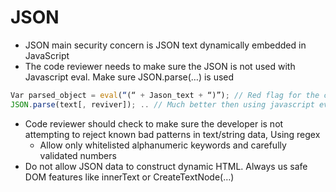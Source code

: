 # JSON

- JSON main security concern is JSON text dynamically embedded in JavaScript
- The code reviewer needs to make sure the JSON is not used with Javascript eval. Make sure JSON.parse(…) is used

```jsx
Var parsed_object = eval(“(“ + Jason_text + “)”); // Red flag for the code reviewer.
JSON.parse(text[, reviver]); .. // Much better then using javascript eval function.
```

- Code reviewer should check to make sure the developer is not attempting to reject known bad patterns in text/string data, Using regex
    - Allow only whitelisted alphanumeric keywords and carefully validated numbers
- Do not allow JSON data to construct dynamic HTML. Always us safe DOM features like innerText or CreateTextNode(…)
